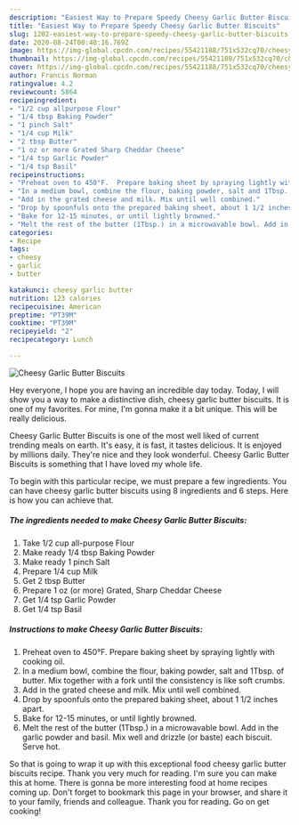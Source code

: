 ```yaml
---
description: "Easiest Way to Prepare Speedy Cheesy Garlic Butter Biscuits"
title: "Easiest Way to Prepare Speedy Cheesy Garlic Butter Biscuits"
slug: 1202-easiest-way-to-prepare-speedy-cheesy-garlic-butter-biscuits
date: 2020-08-24T00:40:16.769Z
image: https://img-global.cpcdn.com/recipes/55421188/751x532cq70/cheesy-garlic-butter-biscuits-recipe-main-photo.jpg
thumbnail: https://img-global.cpcdn.com/recipes/55421188/751x532cq70/cheesy-garlic-butter-biscuits-recipe-main-photo.jpg
cover: https://img-global.cpcdn.com/recipes/55421188/751x532cq70/cheesy-garlic-butter-biscuits-recipe-main-photo.jpg
author: Francis Norman
ratingvalue: 4.2
reviewcount: 5864
recipeingredient:
- "1/2 cup allpurpose Flour"
- "1/4 tbsp Baking Powder"
- "1 pinch Salt"
- "1/4 cup Milk"
- "2 tbsp Butter"
- "1 oz or more Grated Sharp Cheddar Cheese"
- "1/4 tsp Garlic Powder"
- "1/4 tsp Basil"
recipeinstructions:
- "Preheat oven to 450°F.  Prepare baking sheet by spraying lightly with cooking oil."
- "In a medium bowl, combine the flour, baking powder, salt and 1Tbsp. of butter. Mix together with a fork until the consistency is like soft crumbs."
- "Add in the grated cheese and milk. Mix until well combined."
- "Drop by spoonfuls onto the prepared baking sheet, about 1 1/2 inches apart."
- "Bake for 12-15 minutes, or until lightly browned."
- "Melt the rest of the butter (1Tbsp.) in a microwavable bowl. Add in the garlic powder and basil. Mix well and drizzle (or baste) each biscuit. Serve hot."
categories:
- Recipe
tags:
- cheesy
- garlic
- butter

katakunci: cheesy garlic butter 
nutrition: 123 calories
recipecuisine: American
preptime: "PT39M"
cooktime: "PT39M"
recipeyield: "2"
recipecategory: Lunch

---
```



![Cheesy Garlic Butter Biscuits](https://img-global.cpcdn.com/recipes/55421188/751x532cq70/cheesy-garlic-butter-biscuits-recipe-main-photo.jpg)

Hey everyone, I hope you are having an incredible day today. Today, I will show you a way to make a distinctive dish, cheesy garlic butter biscuits. It is one of my favorites. For mine, I'm gonna make it a bit unique. This will be really delicious.



Cheesy Garlic Butter Biscuits is one of the most well liked of current trending meals on earth. It's easy, it is fast, it tastes delicious. It is enjoyed by millions daily. They're nice and they look wonderful. Cheesy Garlic Butter Biscuits is something that I have loved my whole life.


To begin with this particular recipe, we must prepare a few ingredients. You can have cheesy garlic butter biscuits using 8 ingredients and 6 steps. Here is how you can achieve that.

<!--inarticleads1-->

##### The ingredients needed to make Cheesy Garlic Butter Biscuits:

1. Take 1/2 cup all-purpose Flour
1. Make ready 1/4 tbsp Baking Powder
1. Make ready 1 pinch Salt
1. Prepare 1/4 cup Milk
1. Get 2 tbsp Butter
1. Prepare 1 oz (or more) Grated, Sharp Cheddar Cheese
1. Get 1/4 tsp Garlic Powder
1. Get 1/4 tsp Basil




<!--inarticleads2-->

##### Instructions to make Cheesy Garlic Butter Biscuits:

1. Preheat oven to 450°F.  Prepare baking sheet by spraying lightly with cooking oil.
1. In a medium bowl, combine the flour, baking powder, salt and 1Tbsp. of butter. Mix together with a fork until the consistency is like soft crumbs.
1. Add in the grated cheese and milk. Mix until well combined.
1. Drop by spoonfuls onto the prepared baking sheet, about 1 1/2 inches apart.
1. Bake for 12-15 minutes, or until lightly browned.
1. Melt the rest of the butter (1Tbsp.) in a microwavable bowl. Add in the garlic powder and basil. Mix well and drizzle (or baste) each biscuit. Serve hot.




So that is going to wrap it up with this exceptional food cheesy garlic butter biscuits recipe. Thank you very much for reading. I'm sure you can make this at home. There is gonna be more interesting food at home recipes coming up. Don't forget to bookmark this page in your browser, and share it to your family, friends and colleague. Thank you for reading. Go on get cooking!
